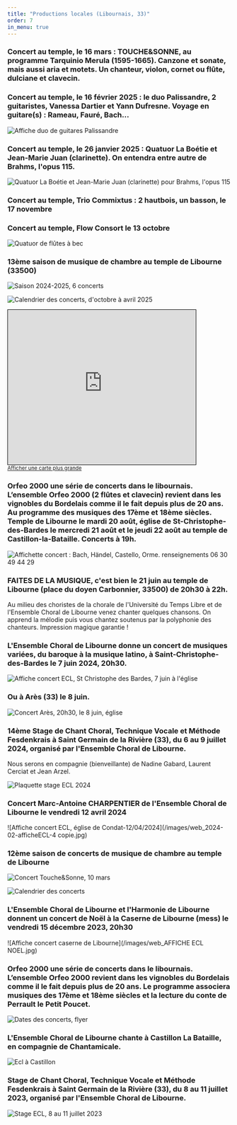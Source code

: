 ```yaml
---
title: "Productions locales (Libournais, 33)"
order: 7
in_menu: true
---
```

### Concert au temple, le 16 mars : TOUCHE&SONNE, au programme Tarquinio Merula (1595-1665). Canzone et sonate, mais aussi aria et motets. Un chanteur, violon, cornet ou flûte, dulciane et clavecin.

### Concert au temple, le 16 février 2025 : le duo Palissandre, 2 guitaristes,  Vanessa Dartier et Yann Dufresne. Voyage en guitare(s) : Rameau, Fauré, Bach...

![Affiche duo de guitares Palissandre](images/web_04-temple-Palissandre.jpg)

### Concert au temple, le 26 janvier 2025 : Quatuor La Boétie et Jean-Marie Juan (clarinette). On entendra entre autre de Brahms, l'opus 115.

![Quatuor La Boétie et Jean-Marie Juan (clarinette) pour Brahms, l'opus 115](images/web_03-temple-LaBoetie.jpg)

### Concert au temple, Trio Commixtus : 2 hautbois, un basson, le 17 novembre
 
### Concert au temple, Flow Consort le 13 octobre

![Quatuor de flûtes à bec](images/web_2024-10-13-Temple-FlowConsort.jpg)

### 13ème saison de musique de chambre au temple de Libourne (33500)

![Saison 2024-2025, 6 concerts](images/web_2024-flyer-Temple-R.jpg)

![Calendrier des concerts, d'octobre à avril 2025](images/web_2024-flyer-Temple-V.jpg )

<iframe width="425" height="350" src="https://www.openstreetmap.org/export/embed.html?bbox=-0.24397641420364383%2C44.91118168387622%2C-0.24043589830398562%2C44.91273169248771&amp;layer=mapnik&amp;marker=44.91195669340738%2C-0.2422061562538147" style="border: 1px solid black"></iframe><br/><small><a href="https://www.openstreetmap.org/?mlat=44.911957&amp;mlon=-0.242206#map=19/44.911957/-0.242206&amp;layers=N">Afficher une carte plus grande</a></small>


### Orfeo 2000 une série de concerts dans le libournais. L’ensemble Orfeo 2000 (2 flûtes et clavecin) revient dans les vignobles du Bordelais comme il le fait depuis plus de 20 ans. Au programme des musiques des 17ème et 18ème siècles. Temple de Libourne le mardi 20 août, église de St-Christophe-des-Bardes le mercredi 21 août et le jeudi 22 août au temple de Castillon-la-Bataille. Concerts à 19h.

![Affichette concert : Bach, Händel, Castello, Orme. renseignements 06 30 49 44 29](images/2024-orfeo2000-Libournais.jpg)

### FAITES DE LA MUSIQUE, c'est bien le 21 juin au temple de Libourne (place du doyen Carbonnier, 33500) de 20h30 à 22h.

 Au milieu des choristes de la chorale de l'Université du Temps Libre et de l'Ensemble Choral de Libourne venez chanter quelques chansons. On apprend la mélodie puis vous chantez soutenus par la polyphonie des chanteurs. 
Impression magique garantie !

### L'Ensemble Choral de Libourne donne un concert de musiques variées, du baroque à la musique latino, à Saint-Christophe-des-Bardes le 7 juin 2024, 20h30.

![Affiche concert ECL, St Christophe des Bardes, 7 juin à l'église](/images/web_2024-ecl-ConcertStChristopheBardes-affiche.jpeg)

### Ou à Arès (33) le 8 juin.

![Concert Arès, 20h30, le 8 juin, église]({/images/2024-06-concertAres-affiche.jpg )


### 14ème Stage de Chant Choral, Technique Vocale et Méthode Fesdenkrais à Saint Germain de la Rivière (33), du 6 au 9 juillet 2024, organisé par l'Ensemble Choral de Libourne.

Nous serons en compagnie (bienveillante) de Nadine Gabard, Laurent Cerciat et Jean Arzel.

![Plaquette stage ECL 2024](/images/web_Stage-2024-lesOiseaux-affichette-page001.jpeg)


### Concert Marc-Antoine CHARPENTIER de l'Ensemble Choral de Libourne le vendredi 12 avril 2024

![Affiche concert ECL, église de Condat-12/04/2024](/images/web_2024-02-afficheECL-4 copie.jpg)


### 12ème saison de concerts de musique de chambre au temple de Libourne

![Concert Touche&Sonne, 10 mars](/images/web_afficheTemple-2024-03-10-TeS.jpg )

![Calendrier des concerts](/images/Flyer_2023_V_web.jpg)


### L'Ensemble Choral de Libourne et l'Harmonie de Libourne donnent un concert  de Noël à la Caserne de Libourne (mess) le vendredi 15 décembre 2023, 20h30 


![Affiche concert caserne de Libourne](/images/web_AFFICHE ECL NOEL.jpg)



### Orfeo 2000 une série de concerts dans le libournais. L’ensemble Orfeo 2000 revient dans les vignobles du Bordelais comme il le fait depuis plus de 20 ans. Le programme associera musiques des 17ème et 18ème siècles et la lecture du conte de Perrault le Petit Poucet.

![Dates des concerts, flyer](/images/web_Flyer-orfeo2000-2023-tous.jpg)



### L'Ensemble Choral de Libourne chante à Castillon La Bataille, en compagnie de Chantamicale.

![Ecl à Castillon](https://github.com/ensembleapertura/test-website-repo-3796/blob/main/images/affiche-16juin-Castillon.jpg?raw=true)


### Stage de Chant Choral, Technique Vocale et Méthode Fesdenkrais à Saint Germain de la Rivière (33), du 8 au 11 juillet 2023, organisé par l'Ensemble Choral de Libourne.

![Stage ECL, 8 au 11 juillet 2023](https://github.com/ensembleapertura/test-website-repo-3796/blob/main/images/web_Stage-2023-leau-affichette-page001.jpg?raw=true) 
